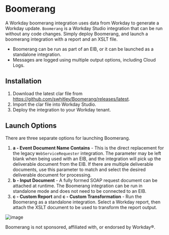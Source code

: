 # Boomerang

A Workday boomerang integration uses data from Workday to generate a Workday update.  `Boomerang` is a Workday Studio integration that can be run without any code changes. Simply deploy Boomerang, and launch a boomerang integration with a report and an XSLT file.

- Boomerang can be run as part of an EIB, or it can be launched as a standalone integration. 
- Messages are logged using multiple output options, including Cloud Logs.

## Installation
1. Download the latest clar file from https://github.com/swhitley/Boomerang/releases/latest.
2. Import the clar file into Workday Studio.
3. Deploy the integration to your Workday tenant.

## Launch Options

There are three separate options for launching Boomerang.

1. **a - Event Document Name Contains** - This is the direct replacement for the legacy `WebServiceRequester` integration. The parameter may be left blank when being used with an EIB, and the integration will pick up the deliverable document from the EIB.  If there are multiple deliverable documents, use this parameter to match and select the desired deliverable document for processing.
2. **b - Input Document** - A fully formed SOAP request document can be attached at runtime. The Boomerang integration can be run in standalone mode and does not need to be connected to an EIB.
3. **c - Custom Report** and **c - Custom Transformation** - Run the Boomerang as a standalone integration.  Select a Workday report, then attach the XSLT document to be used to transform the report output. 

![image](https://user-images.githubusercontent.com/413552/124685009-44ba2a80-de85-11eb-9632-e48dec777cf7.png)

Boomerang is not sponsored, affiliated with, or endorsed by Workday®.
